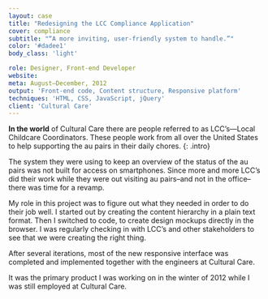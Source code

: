 ```yaml
---
layout: case
title: "Redesigning the LCC Compliance Application"
cover: compliance
subtitle: "“A more inviting, user-friendly system to handle.”"
color: '#dadee1'
body_class: 'light'

role: Designer, Front-end Developer
website:
meta: August–December, 2012
output: 'Front-end code, Content structure, Responsive platform'
techniques: 'HTML, CSS, JavaScript, jQuery'
client: 'Cultural Care'
---
```


**In the world** of Cultural Care there are people referred to as LCC’s—Local Childcare Coordinators. These people work from all over the United States to help supporting the au pairs in their daily chores.
{: .intro}

The system they were using to keep an overview of the status of the au pairs was not built for access on smartphones. Since more and more LCC’s did their work while they were out visiting au pairs–and not in the office–there was time for a revamp.

My role in this project was to figure out what they needed in order to do their job well. I started out by creating the content hierarchy in a plain text format. Then I switched to code, to create design mockups directly in the browser. I was regularly checking in with LCC’s and other stakeholders to see that we were creating the right thing.

After several iterations, most of the new responsive interface was completed and implemented together with the engineers at Cultural Care.

It was the primary product I was working on in the winter of 2012 while I was still employed at Cultural Care.
